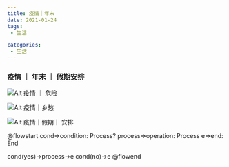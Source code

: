 ```yaml
---
title: 疫情｜年末  
date: 2021-01-24  
tags:
 - 生活  

categories: 
 - 生活
---
```


<!-- more --->

### 疫情 ｜ 年末 ｜ 假期安排  
![Alt 疫情 ｜ 危险](/../xiangchou01.png)

![Alt 疫情｜乡愁](/../xiangchou01.png)

![Alt 疫情｜假期｜ 安排](/../xiangchou01.png)



@flowstart
cond=>condition: Process?
process=>operation: Process
e=>end: End

cond(yes)->process->e
cond(no)->e
@flowend

